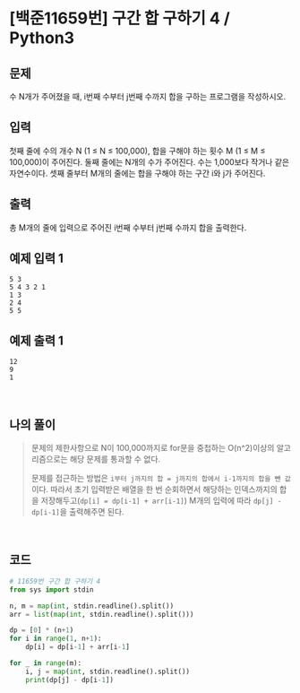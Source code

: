 # [백준11659번] 구간 합 구하기 4 / Python3

## 문제

수 N개가 주어졌을 때, i번째 수부터 j번째 수까지 합을 구하는 프로그램을 작성하시오.

## 입력

첫째 줄에 수의 개수 N (1 ≤ N ≤ 100,000), 합을 구해야 하는 횟수 M (1 ≤ M ≤ 100,000)이 주어진다. 둘째 줄에는 N개의 수가 주어진다. 수는 1,000보다 작거나 같은 자연수이다. 셋째 줄부터 M개의 줄에는 합을 구해야 하는 구간 i와 j가 주어진다.

## 출력

총 M개의 줄에 입력으로 주어진 i번째 수부터 j번째 수까지 합을 출력한다.

## 예제 입력 1

```
5 3
5 4 3 2 1
1 3
2 4
5 5
```

## 예제 출력 1

```
12
9
1
```

<br>

## 나의 풀이

> 문제의 제한사항으로 N이 100,000까지로 for문을 중첩하는 O(n^2)이상의 알고리즘으로는 해당 문제를 통과할 수 없다.
>
> 문제를 접근하는 방법은 `i부터 j까지의 합 = j까지의 합에서 i-1까지의 합을 뺀 값` 이다. 따라서 초기 입력받은 배열을 한 번 순회하면서 해당하는 인덱스까지의 합을 저장해두고(`dp[i] = dp[i-1] + arr[i-1]`) M개의 입력에 따라 `dp[j] - dp[i-1]`을 출력해주면 된다.

<br>

## 코드

```python
# 11659번 구간 합 구하기 4
from sys import stdin

n, m = map(int, stdin.readline().split())
arr = list(map(int, stdin.readline().split()))

dp = [0] * (n+1)
for i in range(1, n+1):
    dp[i] = dp[i-1] + arr[i-1]

for _ in range(m):
    i, j = map(int, stdin.readline().split())
    print(dp[j] - dp[i-1])

```

